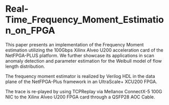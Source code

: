 # Real-Time_Frequency_Moment_Estimation_on_FPGA

This paper presents an implementation of the Frequency Moment estimation utilizing the 100Gbps Xilinx Alveo U200 acceleration card of the NetFPGA-PLUS platform. We further showcase its applications in scan anomaly detection and parameter estimation for the Weibull model of flow length distribution.

The frequency moment estimator is realized by Verilog HDL in the data plane of the NetFPGA-Plus framework in an UltraScale+ XCU200 FPGA.


The trace is re-played by using TCPReplay via Mellanox ConnectX-5 100G NIC to the Xilinx Alveo U200 FPGA card through a QSFP28 AOC Cable. 
